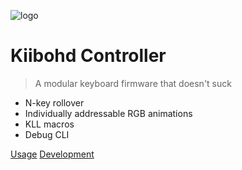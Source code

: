 ![logo](https://input.club/wp-content/uploads/2015/04/ic_logo_favi.png)

# Kiibohd Controller

> A modular keyboard firmware that doesn't suck

- N-key rollover
- Individually addressable RGB animations
- KLL macros
- Debug CLI

[Usage](README)
[Development](Development)
